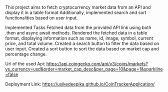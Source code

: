 This project aims to fetch cryptocurrency market data from an API and display it in a table format
Additionally, implemented search and sort functionalities based on user input.


Implemented Tasks
Fetched data from the provided API link using both .then and async await methods.
Rendered the fetched data in a table format, displaying information such as name, id, image, symbol, current price, and total volume.
Created a search button to filter the data based on user input.
Created a sort button to sort the data based on market cap and percentage change.

Url of the used Api: https://api.coingecko.com/api/v3/coins/markets?vs_currency=usd&order=market_cap_desc&per_page=10&page=1&sparkline=false

Deployment Link: https://usikedeepika.github.io/CoinTrackerApplication/
